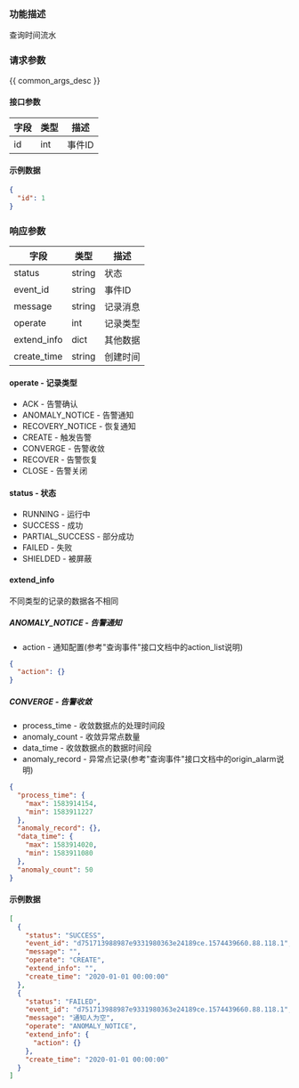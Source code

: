 ### 功能描述

查询时间流水

### 请求参数

{{ common_args_desc }}

#### 接口参数

| 字段 | 类型 | 描述   |
| ---- | ---- | ------ |
| id   | int  | 事件ID |

#### 示例数据

```json
{
  "id": 1
}
```

### 响应参数

| 字段        | 类型   | 描述     |
| ----------- | ------ | -------- |
| status      | string | 状态     |
| event_id    | string | 事件ID   |
| message     | string | 记录消息 |
| operate     | int    | 记录类型 |
| extend_info | dict   | 其他数据 |
| create_time | string | 创建时间 |

#### operate - 记录类型

* ACK - 告警确认
* ANOMALY_NOTICE - 告警通知
* RECOVERY_NOTICE - 恢复通知
* CREATE - 触发告警
* CONVERGE - 告警收敛
* RECOVER - 告警恢复
* CLOSE - 告警关闭

#### status - 状态

* RUNNING - 运行中
* SUCCESS - 成功
* PARTIAL_SUCCESS - 部分成功
* FAILED - 失败
* SHIELDED - 被屏蔽

#### extend_info

不同类型的记录的数据各不相同

##### ANOMALY_NOTICE - 告警通知

* action - 通知配置(参考"查询事件"接口文档中的action_list说明)

```json
{
  "action": {}
}
```

##### CONVERGE - 告警收敛

* process_time - 收敛数据点的处理时间段
* anomaly_count - 收敛异常点数量
* data_time - 收敛数据点的数据时间段
* anomaly_record - 异常点记录(参考"查询事件"接口文档中的origin_alarm说明)

```json
{
  "process_time": {
    "max": 1583914154,
    "min": 1583911227
  },
  "anomaly_record": {},
  "data_time": {
    "max": 1583914020,
    "min": 1583911080
  },
  "anomaly_count": 50
}
```

#### 示例数据

```json
[
  {
    "status": "SUCCESS",
    "event_id": "d751713988987e9331980363e24189ce.1574439660.88.118.1",
    "message": "",
    "operate": "CREATE",
    "extend_info": "",
    "create_time": "2020-01-01 00:00:00"
  },
  {
    "status": "FAILED",
    "event_id": "d751713988987e9331980363e24189ce.1574439660.88.118.1",
    "message": "通知人为空",
    "operate": "ANOMALY_NOTICE",
    "extend_info": {
      "action": {}
    },
    "create_time": "2020-01-01 00:00:00"
  }
]
```
